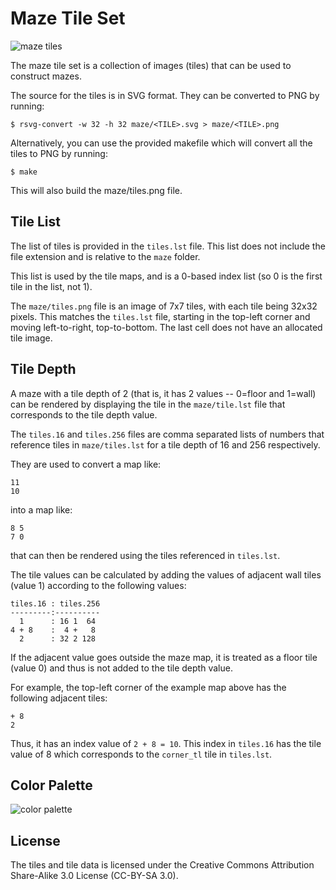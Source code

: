 # Maze Tile Set

![maze tiles](https://raw.github.com/rhdunn/maze-tileset/master/maze/tiles.png)

The maze tile set is a collection of images (tiles) that can be used to
construct mazes.

The source for the tiles is in SVG format. They can be converted to PNG by running:

	$ rsvg-convert -w 32 -h 32 maze/<TILE>.svg > maze/<TILE>.png

Alternatively, you can use the provided makefile which will convert all the
tiles to PNG by running:

	$ make

This will also build the maze/tiles.png file.

## Tile List

The list of tiles is provided in the `tiles.lst` file. This list does not
include the file extension and is relative to the `maze` folder.

This list is used by the tile maps, and is a 0-based index list (so 0 is the
first tile in the list, not 1).

The `maze/tiles.png` file is an image of 7x7 tiles, with each tile being 32x32
pixels. This matches the `tiles.lst` file, starting in the top-left corner
and moving left-to-right, top-to-bottom. The last cell does not have an allocated
tile image.

## Tile Depth

A maze with a tile depth of 2 (that is, it has 2 values -- 0=floor and 1=wall)
can be rendered by displaying the tile in the `maze/tile.lst` file that
corresponds to the tile depth value.

The `tiles.16` and `tiles.256` files are comma separated lists of numbers that
reference tiles in `maze/tiles.lst` for a tile depth of 16 and 256 respectively.

They are used to convert a map like:

	11
	10

into a map like:

	8 5
	7 0

that can then be rendered using the tiles referenced in `tiles.lst`.

The tile values can be calculated by adding the values of adjacent wall tiles
(value 1) according to the following values:

	tiles.16 : tiles.256
	---------:----------
	  1      : 16 1  64
	4 + 8    :  4 +   8
	  2      : 32 2 128

If the adjacent value goes outside the maze map, it is treated as a floor
tile (value 0) and thus is not added to the tile depth value.

For example, the top-left corner of the example map above has the following
adjacent tiles:

	+ 8
	2

Thus, it has an index value of `2 + 8 = 10`. This index in `tiles.16` has the
tile value of 8 which corresponds to the `corner_tl` tile in `tiles.lst`.

## Color Palette

![color palette](https://raw.github.com/rhdunn/maze-tileset/master/maze/color-palette.png)

## License

The tiles and tile data is licensed under the Creative Commons Attribution
Share-Alike 3.0 License (CC-BY-SA 3.0).
